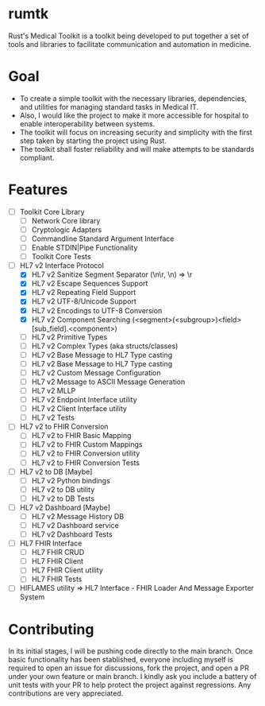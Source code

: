 # rumtk
Rust's Medical Toolkit is a toolkit being developed to put together a set of tools and libraries to facilitate communication and automation in medicine. 

# Goal
+ To create a simple toolkit with the necessary libraries, dependencies, and utilities for managing standard tasks in Medical IT. 
+ Also, I would like the project to make it more accessible for hospital to enable interoperability between systems. 
+ The toolkit will focus on increasing security and simplicity with the first step taken by starting the project using Rust.
+ The toolkit shall foster reliability and will make attempts to be standards compliant.

# Features
- [ ] Toolkit Core Library
  - [ ] Network Core library
  - [ ] Cryptologic Adapters
  - [ ] Commandline Standard Argument Interface
  - [ ] Enable STDIN|Pipe Functionality
  - [ ] Toolkit Core Tests
- [ ] HL7 v2 Interface Protocol
  - [x] HL7 v2 Sanitize Segment Separator (\n\r, \n) => \r
  - [x] HL7 v2 Escape Sequences Support
  - [x] HL7 v2 Repeating Field Support
  - [x] HL7 v2 UTF-8/Unicode Support
  - [x] HL7 v2 Encodings to UTF-8 Conversion
  - [x] HL7 v2 Component Searching (\<segment\>(\<subgroup\>)\<field\>\[sub_field\].\<component\>)
  - [ ] HL7 v2 Primitive Types
  - [ ] HL7 v2 Complex Types (aka structs/classes)
  - [ ] HL7 v2 Base Message to HL7 Type casting
  - [ ] HL7 v2 Base Message to HL7 Type casting
  - [ ] HL7 v2 Custom Message Configuration
  - [ ] HL7 v2 Message to ASCII Message Generation
  - [ ] HL7 v2 MLLP
  - [ ] HL7 v2 Endpoint Interface utility
  - [ ] HL7 v2 Client Interface utility
  - [ ] HL7 v2 Tests
- [ ] HL7 v2 to FHIR Conversion
  - [ ] HL7 v2 to FHIR Basic Mapping
  - [ ] HL7 v2 to FHIR Custom Mappings
  - [ ] HL7 v2 to FHIR Conversion utility
  - [ ] HL7 v2 to FHIR Conversion Tests
- [ ] HL7 v2 to DB [Maybe]
  - [ ] HL7 v2 Python bindings
  - [ ] HL7 v2 to DB utility
  - [ ] HL7 v2 to DB Tests
- [ ] HL7 v2 Dashboard [Maybe]
  - [ ] HL7 v2 Message History DB
  - [ ] HL7 v2 Dashboard service
  - [ ] HL7 v2 Dashboard Tests
- [ ] HL7 FHIR Interface
  - [ ] HL7 FHIR CRUD
  - [ ] HL7 FHIR Client
  - [ ] HL7 FHIR Client utility
  - [ ] HL7 FHIR Tests
- [ ] HIFLAMES utility => HL7 Interface - FHIR Loader And Message Exporter System

# Contributing
In its initial stages, I will be pushing code directly to the main branch. Once basic functionality has been stablished, everyone including myself is required to open an issue for discussions, fork the project, and open a PR under your own feature or main branch. I kindly ask you include a battery of unit tests with your PR to help protect the project against regressions. Any contributions are very appreciated.
